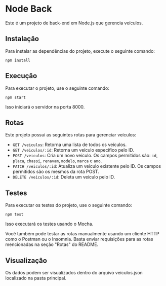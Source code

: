 # Node Back

Este é um projeto de back-end em Node.js que gerencia veículos.

## Instalação

Para instalar as dependências do projeto, execute o seguinte comando:

```
npm install
```

## Execução

Para executar o projeto, use o seguinte comando:

```
npm start
```

Isso iniciará o servidor na porta 8000.

## Rotas

Este projeto possui as seguintes rotas para gerenciar veículos:

- `GET /veiculos`: Retorna uma lista de todos os veículos.
- `GET /veiculos/:id`: Retorna um veículo específico pelo ID.
- `POST /veiculos`: Cria um novo veículo. Os campos permitidos são: `id`, `placa`, `chassi`, `renavam`, `modelo`, `marca` e `ano`.
- `PATCH /veiculos/:id`: Atualiza um veículo existente pelo ID. Os campos permitidos são os mesmos da rota POST.
- `DELETE /veiculos/:id`: Deleta um veículo pelo ID.


## Testes

Para executar os testes do projeto, use o seguinte comando:

```
npm test
```

Isso executará os testes usando o Mocha.

Você também pode testar as rotas manualmente usando um cliente HTTP como o Postman ou o Insomnia. Basta enviar requisições para as rotas mencionadas na seção "Rotas" do README.

## Visualização 

Os dados podem ser visualizados dentro do arquivo veiculos.json localizado na pasta principal.
